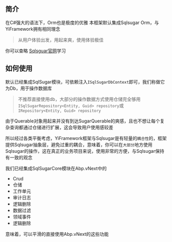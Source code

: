 ## 简介
在C#强大的语法下，Orm也是极度的优雅
本框架默认集成Sqlsugar Orm，与YiFramework拥有相同理念
> 从用户体验出发，用起来爽，使用体验极佳

你可以查略 [Sqlsguar官网](https://www.donet5.com/Home/Doc)学习
## 如何使用
默认已经集成SqlSugar模块，可依赖注入`ISqlSugarDbContext`即可，我们称做它为Db，用于操作数据库

> 不推荐直接使用db，大部分的操作数据方式使用仓储完全够用`ISqlSugarRepository<Entity, Guid> repository`或`IRepository<Entity, Guid> repository`

由于Querable对象用起来并没有到达SugarQuerable的爽感，且也不想让每个复杂查询都通过仓储进行扩展，这会导致用户使用感较差

所以经过各类平衡考虑，YiFramework框架与Sqlsugar是有轻量的`耦合性`的，框架提供Sqlsugar抽象层，避免过重的耦合，意味着，你可以在`大部分`地方使用Sqlsugar的操作，这在真正的业务项目来说，使用非常的方便，与Sqlsugar保持有一致的观念

我们已经集成SqlSugarCore模块在Abp.vNext中的
- Crud
- 仓储
- 工作单元
- 审计日志
- 逻辑删除
- 数据过滤
- 领域事件
- 逻辑删除

意味着，可以平滑的直接使用Abp.vNext的这些功能